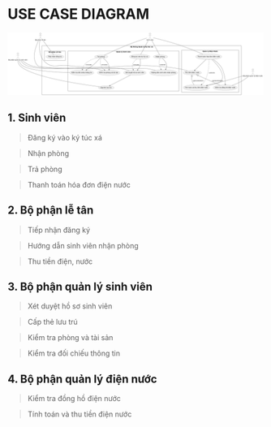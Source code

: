 # USE CASE DIAGRAM
![alt text](https://github.com/Brauuwu/Software_Engineering_TEL_PTIT/blob/main/Use%20Case%20Diagram/UseCase.png)
## 1. Sinh viên
>Đăng ký vào ký túc xá

>Nhận phòng

>Trả phòng

>Thanh toán hóa đơn điện nước

## 2. Bộ phận lễ tân
>Tiếp nhận đăng ký

>Hướng dẫn sinh viên nhận phòng

>Thu tiền điện, nước

## 3. Bộ phận quản lý sinh viên
>Xét duyệt hồ sơ sinh viên

>Cấp thẻ lưu trú

>Kiểm tra phòng và tài sản

>Kiểm tra đối chiếu thông tin

## 4. Bộ phận quản lý điện nước
>Kiểm tra đồng hồ điện nước

>Tính toán và thu tiền điện nước
